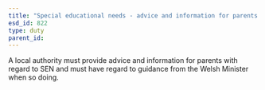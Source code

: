 ```yaml
---
title: "Special educational needs - advice and information for parents in Wales"
esd_id: 822
type: duty
parent_id:  
---
```


A local authority must provide advice and information for parents with regard to SEN and must have regard to guidance from the Welsh Minister when so doing.

